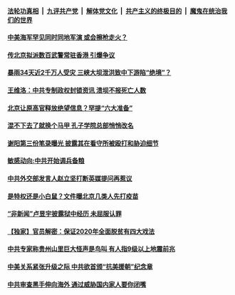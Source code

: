 

####  [法轮功真相](../../../../basic/blob/master/README.md?t=07051102) &nbsp;|&nbsp; [九评共产党](../../../../9ping.md/blob/master/README.md?t=07051102) &nbsp;|&nbsp; [解体党文化](../../../../jtdwh.md/blob/master/README.md?t=07051102)  &nbsp;|&nbsp; [共产主义的终极目的](../../../../gczydzjmd.md/blob/master/README.md?t=07051102) &nbsp;|&nbsp; [魔鬼在统治我们的世界](../../../../mgztzwmdsj.md/blob/master/README.md?t=07051102) 

#### [中美海军罕见同时同地军演 或会擦枪走火？](../pages/soh5/397486.md?t=07051102) 
#### [传北京拟派数百武警常驻香港 引爆争议](../pages/soh5/397477.md?t=07051102) 
#### [暴雨34天近2千万人受灾 三峡大坝泄洪致中下游陷“绝境”？](../pages/soh5/397471.md?t=07051102) 
#### [王维洛：中共专制政权封锁资讯 溃坝不报死亡人数](../pages/soh5/397360.md?t=07051102) 
#### [北京让原高官释放绝望信息？罕提“六大准备”](../pages/soh5/397333.md?t=07051102) 
#### [混不下去了就换个马甲 孔子学院总部悄悄改名](../pages/soh5/397288.md?t=07051102) 
#### [谢阳第三份笔录曝光 披露其在看守所被殴打和胁迫细节](../pages/soh5/397234.md?t=07051102) 
#### [敏感动向:中共开始调兵备粮](../pages/soh5/397228.md?t=07051102) 
#### [中共外交部发言人赵立坚打断英媒提问再惹议](../pages/soh5/397216.md?t=07051102) 
#### [是特权还是小白鼠？文件曝北京几类人先打疫苗](../pages/soh5/397204.md?t=07051102) 
#### [“非新闻”卢昱宇披露狱中经历 未屈服认罪](../pages/soh5/397171.md?t=07051102) 
#### [【独家】官员解密：保证2020年全面脱贫有四大戏法](../pages/soh5/397045.md?t=07051102) 
#### [中共专家称贵州山里巨大怪声是鸟叫 有人指9级以上地震前兆](../pages/soh5/397003.md?t=07051102) 
#### [中美关系紧张升级之际 中共欲首颁“抗美援朝”纪念章](../pages/soh5/396979.md?t=07051102) 
#### [中共审查黑手伸向海外 通过威胁国内家人要你闭嘴](../pages/soh5/396919.md?t=07051102) 
